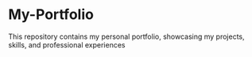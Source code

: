 # My-Portfolio
This repository contains my personal portfolio, showcasing my projects, skills, and professional experiences

